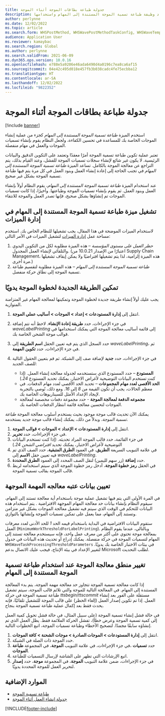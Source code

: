 ```yaml
---
title: جدولة طباعة بطاقات الموجة أثناء الموجة
description: يوضح هذا المقال كيفية إعداد وظيفة طباعة تسمية الموجة المستندة إلى المهام واستخدامها.
author: perlynne
ms.date: 12/02/2022
ms.topic: article
ms.search.form: WHSPostMethod, WHSWavePostMethodTaskConfig, WHSWaveTemplateTable, WHSParameters, WHSWaveTableListPage, WHSWorkTableListPage, WHSWorkTable, BatchJobEnhanced, WHSPlannedWorkOrder
audience: Application User
ms.reviewer: kamaybac
ms.search.region: Global
ms.author: perlynne
ms.search.validFrom: 2021-06-09
ms.dyn365.ops.version: 10.0.16
ms.openlocfilehash: e788e5a9206e46ada6490d4a0196c7ea8ca6af15
ms.sourcegitcommit: 04e42c495d018e457fb3b038cadc4fe75ecbba12
ms.translationtype: HT
ms.contentlocale: ar-SA
ms.lasthandoff: 12/02/2022
ms.locfileid: "9822352"
---
```

# <a name="schedule-wave-label-printing-during-wave"></a>جدولة طباعة بطاقات الموجة أثناء الموجة

[!include [banner](../../includes/banner.md)]

استخدم الميزة *طباعة تسمية الموجة المستندة إلى المهام* كجزء من عملية إنشاء الموجات الخاصة بك للمساعدة في تحسين الكفاءة، ولجعل النظام يقوم بإنشاء تسميات الموجات والعمل في مهام منفصلة.

تعتبر عملية تكوين طباعة تسمية الموجة أمرًا معقدًا وتعتمد على التكوين الدقيق والبيانات الرئيسية. لا يكون غير شائع لإنشاء سجلات تسميات الموجة للفشل، وعند القيام بذلك، يتم التراجع عن معالجة الموجة بالكامل. تساعد الميزة *طباعة تسمية الموجة المستندة إلى المهام* في تجنب الحاجة إلى إعادة إنشاء العمل وبنود العمل في كل مرة يتم فيها طباعة تسمية الموجة بشكل غير صحيح.

عند استخدام الميزة *طباعة تسمية الموجة المستندة إلى المهام*، يقوم النظام أولاً بإنشاء العمل وبنود العمل. ثم يقوم بإنشاء تسميات الموجة وطباعتها. وأخيرًا، إذا كانت تسميات الموجات تم إنشاؤها بشكل صحيح، فإنها تصدر العمل والموجة للانتقاء.

## <a name="turn-on-the-task-based-wave-label-printing-feature-in-feature-management"></a>تشغيل ميزة طباعة تسمية الموجة المستندة إلى المهام في إدارة الميزات

لاستخدام الميزات الموضحة في هذا المقال، يجب تشغيلها للنظام الخاص بك. استخدم مساحة عمل [إدارة الميزات](../../fin-ops-core/fin-ops/get-started/feature-management/feature-management-overview.md) لتشغيل الميزات في الأمر التالي:

1. *حظر العمل على مستوى المؤسسة‬* – هذه الميزة مطلوبة لكل من التكوين اليدوي والتلقائي لإنشاء العمل المجدول. (اعتبارًا من الإصدار 10.0.21 من Supply Chain Management، هذه الميزة إلزامية، لذا يتم تشغيلها افتراضيًا ولا يمكن إيقاف تشغيلها مرة أخرى.)
1. *طباعة تسمية الموجة المستندة إلى المهام* – هذه الميزة مطلوبة لتقسيم طباعة تسمية الموجة إلى نطاق حركة منفصل.

## <a name="manually-enable-the-new-wave-step-method"></a>تمكين الطريقة الجديدة لخطوة الموجة يدويًا

يجب عليك أولاً إنشاء طريقة جديدة لخطوة الموجة وتمكينها لمعالجة المهام غير المتزامنة المتوازية.

1. انتقل إلى **إدارة المستودعات \> إعداد \> الموجات \> أساليب عملي الموجة**.
1. في جزء الإجراءات، حدد **طريقة إعادة الإنشاء**. لاحظ أنه تتم إضافة *waveLabelPrinting* إلى قائمة أساليب معالجة الموجة التي يمكنك استخدامها في قوالب موجة الشحن الخاصة بك.
1. حدد السجل الذي يتم فيه تعيين الحقل **اسم الطريقة** إلى *waveLabelPrinting*، ثم في جزء الإجراءات، حدد **تكوين المهمة**.
1. في جزء الإجراءات، حدد **جديد** لإضافة صف إلى الشبكة. ثم قم بتعيين الحقول التالية للصف الجديد:

    - **المستودع** – حدد المستودع الذي ستستخدمه لجدولة معالجة إنشاء العمل. (إذا كنت تستخدم البيانات التوضيحية لأغراض الاختبار، يمكنك تحديد المستودع *24*.)
    - **الحد الأقصى لعدد مهام المجموعات** – تحديد الحد الأقصى لعدد مهام الدفعات. في معظم الحالات، يجب أن تكون القيمة من *8* إلى *16*. ومع ذلك، نُوصي بالتجربة لإيجاد الإعداد الأمثل للسيناريوهات الخاصة بك.
    - **مجموعه الدفعة لمعالجة الموجة** - حدد مجموعة دفعات مخصصة لمعالجة الموجات لتحسين معالجة قائمة انتظار الدفعات الخاصة بك.

يمكنك الآن تحديث قالب موجة موجود بحيث يستخدم أسلوب معالجة الموجة *طباعة تسمية الموجة*. وبدلاً من ذلك، يمكنك إنشاء قالب موجة جديد يستخدمه.

1. انتقل إلى **إدارة المستودعات \> الإعداد \> الموجات \> قوالب الموجة**.
1. في جزء الإجراءات، حدد **تحرير**.
1. في جزء القائمة، حدد قالب الموجة المراد تحديثه. (إذا كنت تستخدم البيانات التوضيحية لأغراض الاختبار، يمكنك تحديد *افتراضي الشحن 24*.)
1. في علامة التبويب السريعة **الطريق**، في العمود **الطرق المتبقية**، حدد الصف الذي تم فيه تعيين حقل **الاسم** إلى *waveLabelPrinting*.
1. حدد **إضافة** (زر سهم لليمين) لنقل الصف المحدد إلى العمود **الطرق المحددة**.
1. في الحقل **رمز خطوة الموجة**، أدخل رمز خطوة الموجة الذي سيتم استخدامه لربط قالب الموجة بقالب تسمية الموجة.

## <a name="set-wave-task-processing-threshold-data"></a>تعيين بيانات عتبه معالجه المهمة الموجهة

في المرة الأولى التي يتم فيها تشغيل عملية موجة باستخدام أية معالجة تستند إلى المهام، سيقوم النظام بإنشاء بيانات حد معالجة المهام الموجهة الافتراضية . يتم استخدام هذه البيانات للتحكم في الوقت الذي سيتم فيه تشغيل معالجة الموجات بشكل غير متزامن وتستند إلى المهام، مما يعمل على تمكين تسميات الموجة وإنشائها بالتوازي.

ستقوم البيانات الافتراضية في البداية باستخدام قيمه الحد *1* للحد الأدنى لعدد معرفات العمل (`MinimumWorkThresholdForLabelPrinting`). وبالتالي، عندما يقوم النظام بمعالجة موجة تحتوي على أكثر من معرف عمل واحد، فإنه سيستخدم معالجة تستند إلى المهام لتسميات الموجة في حركة منفصلة. يمكنك إدراج أو تحديث هذه البيانات في جدول `WHSWaveTaskProcessingThresholdParameters` في بيئات الاختبار الخاصة بك يدويًا. لتغيير الإعداد في بيئة الإنتاج، فيجب عليك الاتصال بدعم Microsoft لطلب التحديث.

## <a name="changes-to-the-wave-processing-logic-when-task-based-wave-label-printing-is-used"></a>تغيير منطق معالجة الموجة عند استخدام طباعة تسمية الموجة المستندة إلى المهام

إذا كانت معالجة تسمية الموجة تتجاوز حد معالجة مهمة الموجة، يتم بدء المعالجة المستندة إلى المهام. في المعالجة التالية للموجة والتي تلائم قالب الموجة، سيتم تشغيل طباعة تسمية الموجة في حركة *ttsbegin*/*ttscommit* مستقلة على الفور بعد إنشاء العمل. إذا تم تكوين إصدار العمل (إلغاء الحظر) على قالب الموجة للتشغيل تلقائيًا، فإنه يحدث فقط بعد إكمال عملية طباعة تسمية الموجة بنجاح.

في حالة فشل إنشاء تسمية الموجة (على سبيل المثال، في حالة فشل تحويل كمية العمل إلى كمية تسمية الموجة وعرض خطأ)، تفشل الحركة الملائمة فقط. يظل العمل الذي تم إنشاؤه سابقًا مجمدًا. لتصحيح الأخطاء وطباعة تسميات الموجة، اتبع الخطوات التالية.

1. انتقل إلى **إدارة المستودعات \> الموجات الصادرة‬ \> موجات الشحنة‬ \> كافة الموجات‬**.
1. حدد الموجة ذات الصلة في الشبكة.
1. في جزء الإجراءات، في علامة التبويب **الموجة**، في المجموعة **طباعة‏‎‬**، حدد **تسميات الموجات**.
1. اتبع الإرشادات التي تظهر على الشاشة لإرسال التسميات للطباعة.
1. في جزء الإجراءات، ضمن علامة التبويب **الموجة**، في المجموعة **موجة**، حدد **إصدار** لتحرير العمل للموجة المحددة يدويًا.

## <a name="additional-resources"></a>الموارد الإضافية

- [طباعة تسمية الموجة](configure-wave-label-printing.md)
- [جدولة إنشاء العمل أثناء الموجة](configure-wave-schedule-work-creation.md)

[!INCLUDE[footer-include](../../includes/footer-banner.md)]

